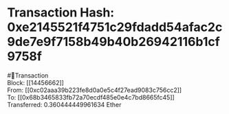 
Transaction Hash: 0xe2145521f4751c29fdadd54afac2c9de7e9f7158b49b40b26942116b1cf9758f
====================================================================================
  
#💸Transaction  
Block: [[14456662]]  
From: [[0xc02aaa39b223fe8d0a0e5c4f27ead9083c756cc2]]  
To: [[0x68b3465833fb72a70ecdf485e0e4c7bd8665fc45]]  
Transferred: 0.360444449961634 Ether